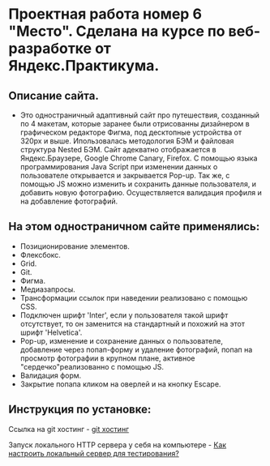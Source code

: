# Проектная работа номер 6 "Место". Сделана на курсе по веб-разработке от Яндекс.Практикума.

## Описание сайта.

* Это одностраничный адаптивный сайт про путешествия, созданный по 4 макетам, которые заранее были отрисованны дизайнером в графическом редакторе Фигма, под десктопные устройства от 320px и выше. Ипользовалась методология БЭМ и файловая структура Nested БЭМ. Сайт адекватно отображается в Яндекс.Браузере, Google Chrome Canary, Firefox. С помощью языка программирования Java Script при изменении данных о пользователе открывается и закрывается Pop-up. Так же, с помощью JS можно изменить и сохранить данные пользователя, и добавить новую фотографию. Осуществляется валидация профиля и на добавление фотографий.

## На этом одностраничном сайте применялись:

* Позиционирование элементов.
* Флексбокс.
* Grid.
* Git.
* Фигма.
* Медиазапросы.
* Трансформации ссылок при наведении реализовано с помощью CSS.
* Подключен шрифт 'Inter', если у пользователя такой шрифт отсутствует, то он заменится на стандартный и похожий на этот шрифт 'Helvetica'.
* Pop-up, изменение и сохранение данных о пользователе, добавление через попап-форму и удаление фотографий, попап на просмотр фотографии в крупном плане, активное "сердечко"реализованно с помощью JS.
* Валидация форм.
* Закрытие попапа кликом на оверлей и на кнопку Escape.

## Инструкция по установке:


Ссылка на git хостинг - [git хостинг](https://alinaonly.github.io/mesto/index.html)


Запуск локального HTTP сервера у себя на компьютере - [Как настроить локальный сервер для тестирования?](https://developer.mozilla.org/ru/docs/Learn/Common_questions/set_up_a_local_testing_server)
